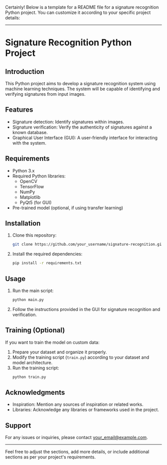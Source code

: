 Certainly! Below is a template for a README file for a signature recognition Python project. You can customize it according to your specific project details:

---

# Signature Recognition Python Project

## Introduction
This Python project aims to develop a signature recognition system using machine learning techniques. The system will be capable of identifying and verifying signatures from input images.

## Features
- Signature detection: Identify signatures within images.
- Signature verification: Verify the authenticity of signatures against a known database.
- Graphical User Interface (GUI): A user-friendly interface for interacting with the system.

## Requirements
- Python 3.x
- Required Python libraries: 
  - OpenCV
  - TensorFlow
  - NumPy
  - Matplotlib
  - PyQt5 (for GUI)
- Pre-trained model (optional, if using transfer learning)

## Installation
1. Clone this repository:
   ```bash
   git clone https://github.com/your_username/signature-recognition.git
   ```
2. Install the required dependencies:
   ```bash
   pip install -r requirements.txt
   ```

## Usage
1. Run the main script:
   ```bash
   python main.py
   ```
2. Follow the instructions provided in the GUI for signature recognition and verification.

## Training (Optional)
If you want to train the model on custom data:
1. Prepare your dataset and organize it properly.
2. Modify the training script (`train.py`) according to your dataset and model architecture.
3. Run the training script:
   ```bash
   python train.py
   ```


## Acknowledgments
- Inspiration: Mention any sources of inspiration or related works.
- Libraries: Acknowledge any libraries or frameworks used in the project.

## Support
For any issues or inquiries, please contact [your_email@example.com](mailto:your_email@example.com).

---

Feel free to adjust the sections, add more details, or include additional sections as per your project's requirements.
